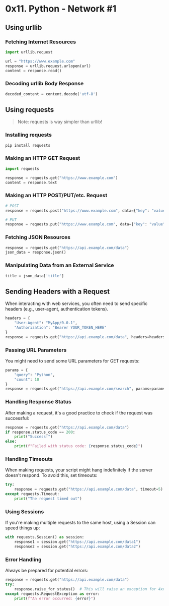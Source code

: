# 0x11. Python - Network #1

## Using urllib

### Fetching Internet Resources

```python
import urllib.request

url = "https://www.example.com"
response = urllib.request.urlopen(url)
content = response.read()
```

### Decoding urllib Body Response

```python
decoded_content = content.decode('utf-8')
```

## Using requests

> Note: requests is way simpler than urllib!

### Installing requests

```bash
pip install requests
```

### Making an HTTP GET Request

```python
import requests

response = requests.get("https://www.example.com")
content = response.text
```

### Making an HTTP POST/PUT/etc. Request

```python
# POST
response = requests.post("https://www.example.com", data={"key": "value"})

# PUT
response = requests.put("https://www.example.com", data={"key": "value"})
```

### Fetching JSON Resources

```python
response = requests.get("https://api.example.com/data")
json_data = response.json()
```

### Manipulating Data from an External Service

```python
title = json_data['title']
```

## Sending Headers with a Request

When interacting with web services, you often need to send specific headers (e.g., user-agent, authentication tokens).

```python
headers = {
    "User-Agent": "MyApp/0.0.1",
    "Authorization": "Bearer YOUR_TOKEN_HERE"
}
response = requests.get("https://api.example.com/data", headers=headers)
```

### Passing URL Parameters

You might need to send some URL parameters for GET requests:

```python
params = {
    "query": "Python",
    "count": 10
}
response = requests.get("https://api.example.com/search", params=params)
```

### Handling Response Status

After making a request, it's a good practice to check if the request was successful:

```python
response = requests.get("https://api.example.com/data")
if response.status_code == 200:
    print("Success!")
else:
    print(f"Failed with status code: {response.status_code}")
```

### Handling Timeouts

When making requests, your script might hang indefinitely if the server doesn't respond. To avoid this, set timeouts:

```python
try:
    response = requests.get("https://api.example.com/data", timeout=5)  # 5 seconds timeout
except requests.Timeout:
    print("The request timed out")
```

### Using Sessions

If you're making multiple requests to the same host, using a Session can speed things up:

```python
with requests.Session() as session:
    response1 = session.get("https://api.example.com/data1")
    response2 = session.get("https://api.example.com/data2")
```

### Error Handling

Always be prepared for potential errors:

```python
response = requests.get("https://api.example.com/data")
try:
    response.raise_for_status()  # This will raise an exception for 4xx and 5xx status codes
except requests.RequestException as error:
    print(f"An error occurred: {error}")
```
